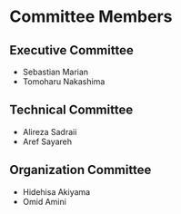 # Committee Members

## Executive Committee

- Sebastian Marian
- Tomoharu Nakashima

## Technical Committee

- Alireza Sadraii
- Aref Sayareh

## Organization Committee

- Hidehisa Akiyama
- Omid Amini

